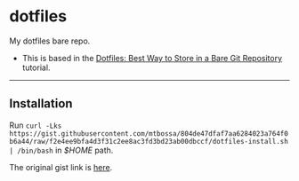 # dotfiles
My dotfiles bare repo.

* This is based in the [Dotfiles: Best Way to Store in a Bare Git Repository]() tutorial.
------
## Installation
Run `curl -Lks https://gist.githubusercontent.com/mtbossa/804de47dfaf7aa6284023a764f0b6a44/raw/f2e4ee9bfa4d3f31c2ee8ac3fd3bd23ab00dbccf/dotfiles-install.sh | /bin/bash` in *$HOME* path.

The original gist link is [here](https://gist.github.com/mtbossa/804de47dfaf7aa6284023a764f0b6a44#file-dotfiles-install-sh).
